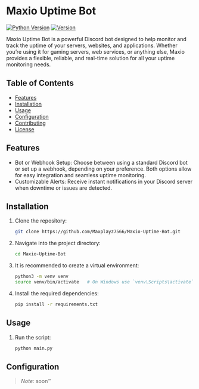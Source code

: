 # Maxio Uptime Bot

[![Python Version](https://img.shields.io/badge/Python-3.9%2B-blue)](https://www.python.org/)
[![Version](https://img.shields.io/badge/Version-0.1-a)](https://github.com/Maxplayz7566/Maxio-Uptime-Bot)

Maxio Uptime Bot is a powerful Discord bot designed to help monitor and track the uptime of your servers, websites, and applications. Whether you’re using it for gaming servers, web services, or anything else, Maxio provides a flexible, reliable, and real-time solution for all your uptime monitoring needs.

## Table of Contents

- [Features](#features)
- [Installation](#installation)
- [Usage](#usage)
- [Configuration](#configuration)
- [Contributing](#contributing)
- [License](#license)

## Features

- Bot or Webhook Setup: Choose between using a standard Discord bot or set up a webhook, depending on your preference. Both options allow for easy integration and seamless uptime monitoring.
- Customizable Alerts: Receive instant notifications in your Discord server when downtime or issues are detected.

## Installation

1. Clone the repository:

    ```bash
    git clone https://github.com/Maxplayz7566/Maxio-Uptime-Bot.git
    ```

2. Navigate into the project directory:

    ```bash
    cd Maxio-Uptime-Bot
    ```

3. It is recommended to create a virtual environment:

    ```bash
    python3 -m venv venv
    source venv/bin/activate   # On Windows use `venv\Scripts\activate`
    ```

4. Install the required dependencies:

    ```bash
    pip install -r requirements.txt
    ```

## Usage

1. Run the script:

    ```bash
    python main.py
    ```

## Configuration
>*Note:* soon™️